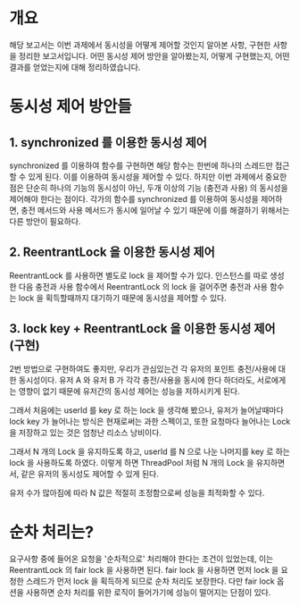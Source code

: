 # 개요
해당 보고서는 이번 과제에서 동시성을 어떻게 제어할 것인지 알아본 사항, 구현한 사항을 정리한 보고서입니다.
어떤 동시성 제어 방안을 알아봤는지, 어떻게 구현했는지, 어떤 결과를 얻었는지에 대해 정리하였습니다.

# 동시성 제어 방안들

## 1. synchronized 를 이용한 동시성 제어
synchronized 를 이용하여 함수를 구현하면 해당 함수는 한번에 하나의 스레드만 접근할 수 있게 된다. 이를 이용하여 동시성을 제어할 수 있다.
하지만 이번 과제에서 중요한 점은 단순히 하나의 기능의 동시성이 아닌, 두개 이상의 기능 (충전과 사용) 의 동시성을 제어해야 한다는 점이다. 각가의 함수를 synchronized 를 이용하여 동시성을 제어하면, 충전 메서드와 사용 메서드가 동시에 일어날 수 있기 때문에 이를 해결하기 위해서는 다른 방안이 필요하다.

## 2. ReentrantLock 을 이용한 동시성 제어
ReentrantLock 를 사용하면 별도로 lock 을 제어할 수가 있다. 인스턴스를 따로 생성한 다음 충전과 사용 함수에서 ReentrantLock 의 lock 을 걸어주면 충전과 사용 함수는 lock 을 획득할때까지 대기하기 때문에 동시성을 제어할 수 있다. 

## 3. lock key + ReentrantLock 을 이용한 동시성 제어 (구현)
2번 방법으로 구현하여도 좋지만, 우리가 관심있는건 각 유저의 포인트 충전/사용에 대한 동시성이다. 유저 A 와 유저 B 가 각각 충전/사용을 동시에 한다 하더라도, 서로에게는 영향이 없기 때문에 유저간의 동시성 제어는 성능을 저하시키게 된다.

그래서 처음에는 userId 를 key 로 하는 lock 을 생각해 봤으나, 유저가 늘어날때마다 lock key 가 늘어나는 방식은 현재로써는 과한 스펙이고, 또한 요청마다 늘어나는 Lock 을 저장하고 있는 것은 엄청난 리소스 낭비이다.

그래서 N 개의 Lock 을 유지하도록 하고, userId 를 N 으로 나눈 나머지를 key 로 하는 lock 을 사용하도록 하였다. 이렇게 하면 ThreadPool 처럼 N 개의 Lock 을 유지하면서, 같은 유저의 동시성도 제어할 수 있게 된다.

유저 수가 많아짐에 따라 N 값은 적절히 조정함으로써 성능을 최적화할 수 있다.

# 순차 처리는?
요구사항 중에 들어온 요청을 '순차적으로' 처리해야 한다는 조건이 있었는데, 이는 ReentrantLock 의 fair lock 을 사용하면 된다. fair lock 을 사용하면 먼저 lock 을 요청한 스레드가 먼저 lock 을 획득하게 되므로 순차 처리도 보장한다.
다만 fair lock 옵션을 사용하면 순차 처리를 위한 로직이 들어가기에 성능이 떨어지는 단점이 있다.
